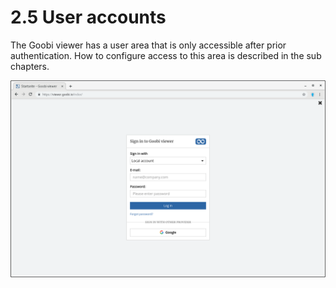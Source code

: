 # 2.5 User accounts

The Goobi viewer has a user area that is only accessible after prior authentication. How to configure access to this area is described in the sub chapters.

![Sign in screen](../../.gitbook/assets/2.5.png)



